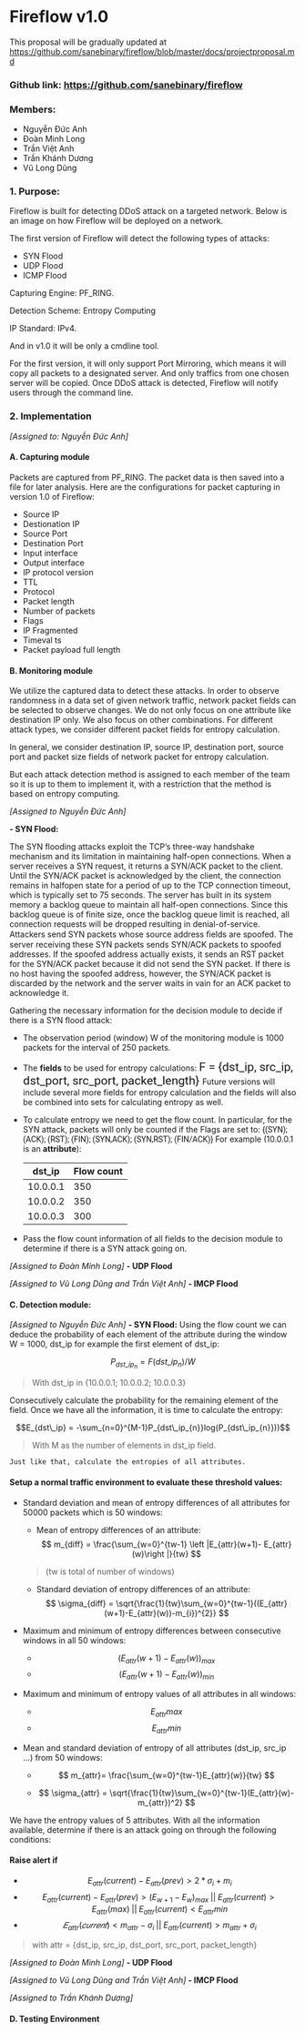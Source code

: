 # Fireflow v1.0

This proposal will be gradually updated at https://github.com/sanebinary/fireflow/blob/master/docs/projectproposal.md
### Github link: https://github.com/sanebinary/fireflow
### Members:
- Nguyễn Đức Anh
- Đoàn Minh Long
- Trần Việt Anh
- Trần Khánh Dương
- Vũ Long Dũng

### 1. Purpose:
Fireflow is built for detecting DDoS attack on a targeted network. Below is an image on how Fireflow will be deployed on a network.

The first version of Fireflow will detect the following types of attacks:

- SYN Flood
- UDP Flood
- ICMP Flood

Capturing Engine: PF_RING.

Detection Scheme: Entropy Computing

IP Standard: IPv4.

And in v1.0 it will be only a cmdline tool. 

For the first version, it will only support Port Mirroring, which means it will copy all packets to a designated server. And only traffics from one chosen server will be copied. Once DDoS attack is detected, Fireflow will notify users through the command line.

### 2. Implementation

*[Assigned to: Nguyễn Đức Anh]*

#### **A. Capturing module** 
Packets are captured from PF_RING. The packet data is then saved into a file for later analysis. Here are the configurations for packet capturing in version 1.0 of Fireflow: 
- Source IP
- Destionation IP
- Source Port
- Destination Port
- Input interface
- Output interface
- IP protocol version
- TTL
- Protocol 
- Packet length
- Number of packets
- Flags
- IP Fragmented
- Timeval ts
- Packet payload full length      

#### **B. Monitoring module**
We utilize the captured data to detect these attacks. In order to observe randomness in a data set of given network traffic, network packet fields can be selected to observe changes. We do not only focus on one attribute like destination IP only. We also focus on other combinations. For different attack types, we consider different packet fields for entropy calculation. 

In general, we consider destination IP, source IP, destination port, source port and packet size
fields of network packet for entropy calculation. 

But each attack detection method is assigned to each member of the team so it is up to them to implement it, with a restriction that the method is based on entropy computing.

*[Assigned to Nguyễn Đức Anh]*

**- SYN Flood:** 

The SYN flooding attacks exploit the TCP’s three-way handshake mechanism and its limitation in maintaining half-open connections. When a server receives a SYN request, it returns a SYN/ACK packet to the client. Until the SYN/ACK packet is acknowledged by the client, the connection remains in halfopen state for a period of up to the TCP connection timeout, which is typically set to 75 seconds. The server has built in its system memory a backlog queue to maintain all half-open connections. Since this backlog queue is of finite size, once the backlog queue limit is reached, all connection requests will be dropped resulting in denial-of-service.
Attackers send SYN packets whose source address ﬁelds are spoofed. The server receiving these SYN packets sends SYN/ACK packets to spoofed addresses. If the spoofed address actually exists, it sends an RST packet for the SYN/ACK packet because it did not send the SYN packet. If there is no host having the spoofed address, however, the SYN/ACK packet is discarded by the network and the server waits in vain for an ACK packet to acknowledge it.

Gathering the necessary information for the decision module to decide if there is a SYN flood attack:
- The observation period (window) W of the monitoring module is 1000 packets for the interval of 250 packets.
- The **fields** to be used for entropy calculations:
    <span style="font-family:Roboto; font-size:1.5em;">F = {dst_ip, src_ip, dst_port, src_port, packet_length} </span>
    Future versions will include several more fields for entropy calculation and the fields will also be combined into sets for calculating entropy as well.
- To calculate entropy we need to get the flow count. In particular, for the SYN attack, packets will only be counted if the Flags are set to: <span style="font-family:Roboto; font-size:1em;"> {(SYN); (ACK); (RST); (FIN); (SYN,ACK); (SYN,RST); (FIN/ACK)} </span>
    For example (10.0.0.1 is an **attribute**):

    | dst_ip   | Flow count |
    | -------- | ---------- |
    | 10.0.0.1 | 350        |
    | 10.0.0.2 | 350        |
    | 10.0.0.3 | 300        |

- Pass the flow count information of all fields to the decision module to determine if there is a SYN attack going on.

*[Assigned to Đoàn Minh Long]*
**- UDP Flood**

*[Assigned to Vũ Long Dũng and Trần Việt Anh]*
**- IMCP Flood**

#### **C. Detection module:**

*[Assigned to Nguyễn Đức Anh]*
**- SYN Flood:**
Using the flow count we can deduce the probability of each element of the attribute during the window W = 1000, dst_ip for example the first element of dst_ip:

$$P_{dst\_ip_{n}} = F(dst\_ip_{n})/W$$

> With dst_ip in {10.0.0.1; 10.0.0.2; 10.0.0.3}

Consecutively calculate the probability for the remaining element of the field. Once we have all the information, it is time to calculate the entropy:

$$E_{dst\_ip} = -\sum_{n=0}^{M-1}P_{dst\_ip_{n}}log(P_{dst\_ip_{n}}))$$

> With M as the number of elements in dst_ip field.    

    Just like that, calculate the entropies of all attributes.

#### Setup a normal traffic environment to evaluate these threshold values:

- Standard deviation and mean of entropy differences of all attributes for 50000 packets which is 50 windows:
    - Mean of entropy differences of an attribute: 
    $$ m_{diff} = \frac{\sum_{w=0}^{tw-1} \left |E_{attr}(w+1)- E_{attr}(w)\right |}{tw} $$

    > (tw is total of number of windows)

    - Standard deviation of entropy differences of an attribute:
    $$ \sigma_{diff} = \sqrt{\frac{1}{tw}\sum_{w=0}^{tw-1}((E_{attr}(w+1)-E_{attr}(w))-m_{i})^{2}} $$

- Maximum and minimum of entropy differences between consecutive windows in all 50 windows:
    - $$ (E_{attr}(w+1)-E_{attr}(w))_{max} $$
    - $$ (E_{attr}(w+1)-E_{attr}(w))_{min} $$

- Maximum and minimum of entropy values of all attributes in all windows:
    - $$ E_{attr}max$$
    - $$ E_{attr}min$$

- Mean and standard deviation of entropy of all attributes (dst_ip, src_ip ...) from 50 windows:

    -  $$ m_{attr}= \frac{\sum_{w=0}^{tw-1}E_{attr}(w)}{tw} $$
    
    - $$ \sigma_{attr} = \sqrt{\frac{1}{tw}\sum_{w=0}^{tw-1}(E_{attr}(w)-m_{attr})^2} $$

We have the entropy values of 5 attributes. With all the information available, determine if there is an attack going on through the following conditions:

#### Raise alert if
- $$ E_{attr}(current) - E_{attr}(prev) > 2 * \sigma_{i} + m_{i} $$
- $$ E_{attr}(current) - E_{attr}(prev) > (E_{w+1}-E_{w})_{max} \; || \; E_{attr}(current) > E_{attr}(max) \; || \; E_{attr}(current) < E_{attr}min$$ 
- $$ 𝐸_{attr}(𝑐𝑢𝑟𝑟𝑒𝑛𝑡) <  m_{attr} - \sigma_{i} \; || \; E_{attr}(current) > m_{attr} + \sigma_{i}$$
  
 > with attr = {dst_ip, src_ip, dst_port, src_port, packet_length}

*[Assigned to Đoàn Minh Long]*
**- UDP Flood**

*[Assigned to Vũ Long Dũng and Trần Việt Anh]*
**- IMCP Flood**


*[Assigned to Trần Khánh Dương]*
#### **D. Testing Environment** 

